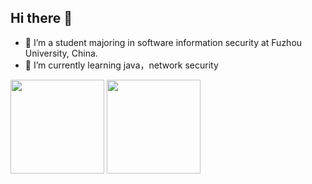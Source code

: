 ## Hi there 👋

- 🔭 I’m a student majoring in software information security at Fuzhou University, China.
- 🌱 I’m currently learning java，network security









 <img height="150px" src="https://github-readme-stats.vercel.app/api?username=YuGgge&count_private=true&show_icons=true&bg_color=00000000&hide_title=true&show_icons=true&line_height=21" />
<img height="150px" src="https://github-readme-stats.vercel.app/api/top-langs?username=YuGgge&layout=compact&hide_title=true&show_icons=true&line_height=21" />


<!--

YuGgge/YuGgge is a ✨ _special_ ✨ repository because its `README.md` (this file) appears on your GitHub profile.

Here are some ideas to get you started:




- 👯 I’m looking to collaborate on ...
- 🤔 I’m looking for help with ...
- 💬 Ask me about ...
- 📫 How to reach me: ...
- 😄 Pronouns: ...
- ⚡ Fun fact: ...
-->



